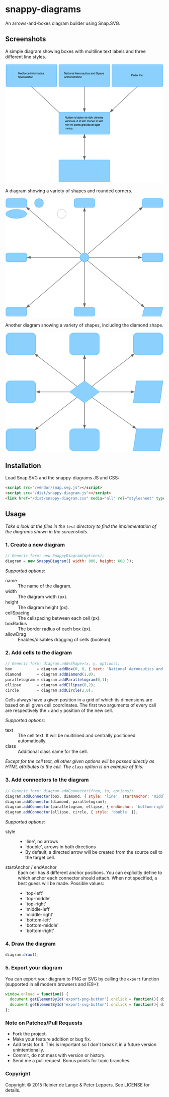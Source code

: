# snappy-diagrams

An arrows-and-boxes diagram builder using Snap.SVG.

## Screenshots

A simple diagram showing boxes with multiline text labels and three different line styles.

![screenshot 1](docs/screenshot-1.png "A simple diagram showing boxes with multiline text labels and three different line styles")

A diagram showing a variety of shapes and rounded corners.

![screenshot 2](docs/screenshot-2.png "A diagram showing a variety of shapes")

Another diagram showing a variety of shapes, including the diamond shape.

![screenshot 3](docs/screenshot-3.png "Another diagram showing a variety of shapes")

## Installation

Load Snap.SVG and the snappy-diagrams JS and CSS:

```html
<script src="/vendor/snap.svg.js"></script>
<script src="/dist/snappy-diagram.js"></script>
<link href="/dist/snappy-diagram.css" media="all" rel="stylesheet" type="text/css">
```

## Usage

*Take a look at the files in the `test` directory to find the implementation of the diagrams shown in the screenshots.*

### 1. Create a new diagram

```javascript
// Generic form: new SnappyDiagram(options);
diagram = new SnappyDiagram({ width: 800, height: 600 });
```

*Supported options:*

<dl>
  <dt>name</dt>
  <dd>The name of the diagram.</dd>
  <dt>width</dt>
  <dd>The diagram width (px).</dd>
  <dt>height</dt>
  <dd>The diagram height (px).</dd>
  <dt>cellSpacing</dt>
  <dd>The cellspacing between each cell (px).</dd>
  <dt>boxRadius</dt>
  <dd>The border radius of each box (px).</dd>
  <dt>allowDrag</dt>
  <dd>Enables/disables dragging of cells (boolean).</dd>
</dl>

### 2. Add cells to the diagram

```javascript
// Generic form: diagram.add<Shape>(x, y, options);
box           = diagram.addBox(0, 0, { text: 'National Aeronautics and Space Administration' });
diamond       = diagram.addDiamond(1,0);
parallelogram = diagram.addParallelogram(0,1);
ellipse       = diagram.addEllipse(0,2);
circle        = diagram.addCircle(2,0);
```

Cells always have a given position in a grid of which its dimensions are based on all given cell coordinates. The first two arguments of every call are respectively the `x` and `y` position of the new cell.

*Supported options:*

<dl>
  <dt>text</dt>
  <dd>The cell text. It will be multilined and centrally positioned automatically.</dd>
  <dt>class</dt>
  <dd>Additional class name for the cell.</dd>
</dl>

*Except for the cell text, all other given options will be passed directly as HTML attributes to the cell. The `class` option is an example of this.*

### 3. Add connectors to the diagram

```javascript
// Generic form: diagram.addConnector(from, to, options);
diagram.addConnector(box, diamond, { style: 'line', startAnchor: 'middle-right' });
diagram.addConnector(diamond, parallelogram);
diagram.addConnector(parallelogram, ellipse, { endAnchor: 'bottom-right' });
diagram.addConnector(ellipse, circle, { style: 'double' });
```

*Supported options:*

<dl>
  <dt>style</dt>
  <dd>
    <ul>
      <li>'line', no arrows</li>
      <li>'double', arrows in both directions</li>
      <li>By default, a directed arrow will be created from the source cell to the target cell.</li>
    </ul>
  </dd>
  <dt>startAnchor / endAnchor</dt>
  <dd>
    Each cell has 8 different anchor positions. You can explicitly define to which anchor each connector should attach. When not specified, a best guess will be made.
    Possible values:
    <ul>
      <li>'top-left'</li>
      <li>'top-middle'</li>
      <li>'top-right'</li>
      <li>'middle-left'</li>
      <li>'middle-right'</li>
      <li>'bottom-left'</li>
      <li>'bottom-middle'</li>
      <li>'bottom-right'</li>
    </ul>  
  </dd>
</dl>

### 4. Draw the diagram

```javascript
diagram.draw();
```

### 5. Export your diagram

You can export your diagram to PNG or SVG by calling the `export` function (supported in all modern browsers and IE9+):

```javascript
window.onload = function() {
  document.getElementById('export-png-button').onclick = function(){ diagram.export() };
  document.getElementById('export-svg-button').onclick = function(){ diagram.export('svg') };
};
```

### Note on Patches/Pull Requests

* Fork the project.
* Make your feature addition or bug fix.
* Add tests for it. This is important so I don't break it in a
  future version unintentionally.
* Commit, do not mess with version or history.
* Send me a pull request. Bonus points for topic branches.

### Copyright

Copyright &copy; 2015 Reinier de Lange &amp; Peter Leppers. See LICENSE for details.

